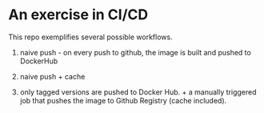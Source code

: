# An exercise in CI/CD

This repo exemplifies several possible workflows.


1. naive push - on every push to github, the image is built and pushed to DockerHub

2. naive push + cache

3. only tagged versions are pushed to Docker Hub. + a manually triggered job that pushes the image to Github Registry (cache included).


